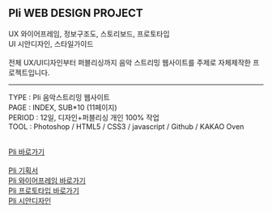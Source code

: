 ## Pli WEB DESIGN PROJECT

UX 와이어프레임, 정보구조도, 스토리보드, 프로토타입<br>
UI 시안디자인, 스타일가이드<br><br>
전체 UX/UI디자인부터 퍼블리싱까지 음악 스트리밍 웹사이트를 주제로 자체제작한 프로젝트입니다.

<hr>
TYPE : Pli 음악스트리밍 웹사이트 <br>
PAGE : INDEX, SUB*10 (11페이지)<br>
PERIOD : 12일, 디자인+퍼블리싱 개인 100% 작업<br>
TOOL : Photoshop / HTML5 / CSS3 / javascript / Github / KAKAO Oven<br><br>


[Pli 바로가기](https://eunbi1228.github.io/Pli/index.html)<br><br>
[Pli 기획서](https://github.com/eunbi1228/Pli/blob/main/Pli-planning.pdf)<br>
[Pli 와이어프레임 바로가기](https://ovenapp.io/view/Q7kIWDn0NdFcBQvGuKW9jqXfuuMkpiaB/wumW9)<br>
[Pli 프로토타입 바로가기](https://ovenapp.io/view/KRZkuuyfC7Y900JTiaiRfb7KeXNOzbBF/wumW9)<br>
[Pli 시안디자인](https://github.com/eunbi1228/Pli/tree/main/photoshop)<br>
